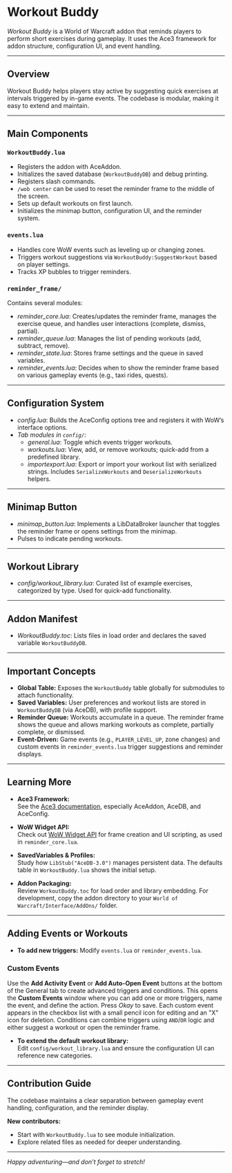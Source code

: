 # Workout Buddy

*Workout Buddy* is a World of Warcraft addon that reminds players to perform short exercises during gameplay. It uses the Ace3 framework for addon structure, configuration UI, and event handling.

---

## Overview

Workout Buddy helps players stay active by suggesting quick exercises at intervals triggered by in-game events. The codebase is modular, making it easy to extend and maintain.

---

## Main Components

### `WorkoutBuddy.lua`
- Registers the addon with AceAddon.
- Initializes the saved database (`WorkoutBuddyDB`) and debug printing.
- Registers slash commands.
- `/wob center` can be used to reset the reminder frame to the middle of the screen.
- Sets up default workouts on first launch.
- Initializes the minimap button, configuration UI, and the reminder system.

### `events.lua`
- Handles core WoW events such as leveling up or changing zones.
- Triggers workout suggestions via `WorkoutBuddy:SuggestWorkout` based on player settings.
- Tracks XP bubbles to trigger reminders.

### `reminder_frame/`
Contains several modules:
- *reminder_core.lua*: Creates/updates the reminder frame, manages the exercise queue, and handles user interactions (complete, dismiss, partial).
- *reminder_queue.lua*: Manages the list of pending workouts (add, subtract, remove).
- *reminder_state.lua*: Stores frame settings and the queue in saved variables.
- *reminder_events.lua*: Decides when to show the reminder frame based on various gameplay events (e.g., taxi rides, quests).

---

## Configuration System

- *config.lua*: Builds the AceConfig options tree and registers it with WoW’s interface options.
- *Tab modules in `config/`:*
    - *general.lua*: Toggle which events trigger workouts.
    - *workouts.lua*: View, add, or remove workouts; quick-add from a predefined library.
    - *importexport.lua*: Export or import your workout list with serialized strings. Includes `SerializeWorkouts` and `DeserializeWorkouts` helpers.

---

## Minimap Button

- *minimap_button.lua*: Implements a LibDataBroker launcher that toggles the reminder frame or opens settings from the minimap.
- Pulses to indicate pending workouts.

---

## Workout Library

- *config/workout_library.lua*: Curated list of example exercises, categorized by type. Used for quick-add functionality.

---

## Addon Manifest

- *WorkoutBuddy.toc*: Lists files in load order and declares the saved variable `WorkoutBuddyDB`.

---

## Important Concepts

- **Global Table:** Exposes the `WorkoutBuddy` table globally for submodules to attach functionality.
- **Saved Variables:** User preferences and workout lists are stored in `WorkoutBuddyDB` (via AceDB), with profile support.
- **Reminder Queue:** Workouts accumulate in a queue. The reminder frame shows the queue and allows marking workouts as complete, partially complete, or dismissed.
- **Event-Driven:** Game events (e.g., `PLAYER_LEVEL_UP`, zone changes) and custom events in `reminder_events.lua` trigger suggestions and reminder displays.

---

## Learning More

- **Ace3 Framework:**  
  See the [Ace3 documentation](https://www.wowace.com/projects/ace3), especially AceAddon, AceDB, and AceConfig.

- **WoW Widget API:**  
  Check out [WoW Widget API](https://wowpedia.fandom.com/wiki/Widget_API) for frame creation and UI scripting, as used in `reminder_core.lua`.

- **SavedVariables & Profiles:**  
  Study how `LibStub("AceDB-3.0")` manages persistent data. The defaults table in `WorkoutBuddy.lua` shows the initial setup.

- **Addon Packaging:**  
  Review `WorkoutBuddy.toc` for load order and library embedding. For development, copy the addon directory to your `World of Warcraft/Interface/AddOns/` folder.

---

## Adding Events or Workouts

- **To add new triggers:**
  Modify `events.lua` or `reminder_events.lua`.

### Custom Events

Use the **Add Activity Event** or **Add Auto-Open Event** buttons at the bottom of the General tab to create advanced triggers and conditions.
This opens the **Custom Events** window where you can add one or more triggers, name the event, and define the action. Press *Okay* to save.
Each custom event appears in the checkbox list with a small pencil icon for editing and an "X" icon for deletion.
Conditions can combine triggers using `AND`/`OR` logic and either suggest a workout or open the reminder frame.

- **To extend the default workout library:**  
  Edit `config/workout_library.lua` and ensure the configuration UI can reference new categories.

---

## Contribution Guide

The codebase maintains a clear separation between gameplay event handling, configuration, and the reminder display.

**New contributors:**  
- Start with `WorkoutBuddy.lua` to see module initialization.
- Explore related files as needed for deeper understanding.

---

*Happy adventuring—and don’t forget to stretch!*
